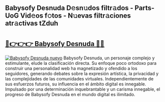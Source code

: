 ## Babysofy Desnuda D𝚎sn𝚞dos filtr𝚊dos - Parts-UoG Vid𝚎os f𝚘tos - N𝚞evas filtr𝚊ciones atr𝚊ctivas tZduh

# <h2><a href="http://mb0ofo.tromn.icu/?c=Babysofy+Desnuda">🔗👉👉👉 Babysofy Desnuda 🔗🔗</a></h2>

[![Babysofy Desnuda nuevo](https://i.imgur.com/pEAQMta.gif)](http://mb0ofo.tromn.icu/?c=Babysofy+Desnuda)
Babysofy Desnuda, un personaje complejo y estimulante, elude la clasificación directa. Su enfoque poco ortodoxo para construir una personalidad web ha magnetizado y ofendido a los seguidores, generando debates sobre la expresión artística, la privacidad y las complejidades de las comunidades virtuales. Independientemente de sus esfuerzos futuros, su influencia en el ámbito digital es innegable. Impulsado por una determinación inquebrantable y un carisma innegable, el progreso de Babysofy Desnuda en el mundo digital es ilimitado.
